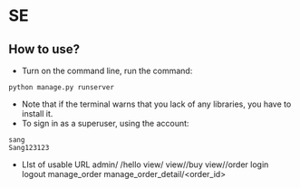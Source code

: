 # SE
## How to use?
- Turn on the command line, run the command:
```
python manage.py runserver
```
- Note that if the terminal warns that you lack of any libraries, you have to install it.
- To sign in as a superuser, using the account:
```
sang
Sang123123
```
- LIst of usable URL
admin/
/hello
view/<restname>
view/<restname>/buy
view/<restname>/order
login
logout
manage_order
manage_order_detail/<order_id>
